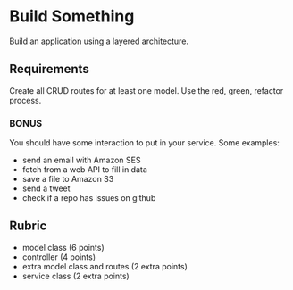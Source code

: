 # Build Something

Build an application using a layered architecture.

## Requirements

Create all CRUD routes for at least one model. Use the red, green,
refactor process.

### BONUS

You should have some interaction to put in your service. Some examples:

- send an email with Amazon SES
- fetch from a web API to fill in data
- save a file to Amazon S3
- send a tweet
- check if a repo has issues on github

## Rubric

- model class (6 points)
- controller (4 points)
- extra model class and routes (2 extra points)
- service class (2 extra points)
